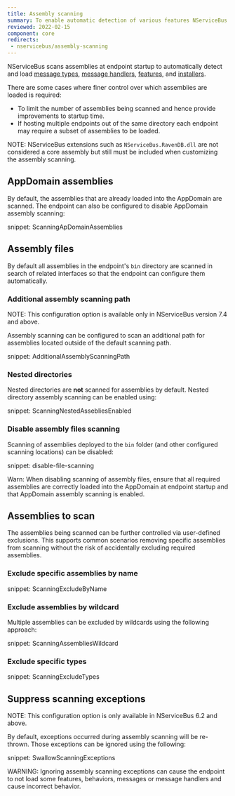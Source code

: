 ```yaml
---
title: Assembly scanning
summary: To enable automatic detection of various features NServiceBus scans assemblies for well known types
reviewed: 2022-02-15
component: core
redirects:
 - nservicebus/assembly-scanning
---
```


NServiceBus scans assemblies at endpoint startup to automatically detect and load [message types](/nservicebus/messaging/messages-events-commands.md), [message handlers](/nservicebus/handlers/), [features](/nservicebus/pipeline/features.md), and [installers](/nservicebus/operations/installers.md).

There are some cases where finer control over which assemblies are loaded is required:

* To limit the number of assemblies being scanned and hence provide improvements to startup time.
* If hosting multiple endpoints out of the same directory each endpoint may require a subset of assemblies to be loaded.

NOTE: NServiceBus extensions such as `NServiceBus.RavenDB.dll` are not considered a core assembly but still must be included when customizing the assembly scanning.

## AppDomain assemblies

By default, the assemblies that are already loaded into the AppDomain are scanned. The endpoint can also be configured to disable AppDomain assembly scanning:

snippet: ScanningApDomainAssemblies

## Assembly files

By default all assemblies in the endpoint's `bin` directory are scanned in search of related interfaces so that the endpoint can configure them automatically.

### Additional assembly scanning path

NOTE: This configuration option is available only in NServiceBus version 7.4 and above.

Assembly scanning can be configured to scan an additional path for assemblies located outside of the default scanning path.

snippet: AdditionalAssemblyScanningPath

### Nested directories

Nested directories are **not** scanned for assemblies by default. Nested directory assembly scanning can be enabled using:

snippet: ScanningNestedAssebliesEnabled

### Disable assembly files scanning

Scanning of assemblies deployed to the `bin` folder (and other configured scanning locations) can be disabled:

snippet: disable-file-scanning

Warn: When disabling scanning of assembly files, ensure that all required assemblies are correctly loaded into the AppDomain at endpoint startup and that AppDomain assembly scanning is enabled.

## Assemblies to scan

The assemblies being scanned can be further controlled via user-defined exclusions. This supports common scenarios removing specific assemblies from scanning without the risk of accidentally excluding required assemblies.

### Exclude specific assemblies by name

snippet: ScanningExcludeByName

### Exclude assemblies by wildcard

Multiple assemblies can be excluded by wildcards using the following approach:

snippet: ScanningAssembliesWildcard

### Exclude specific types

snippet: ScanningExcludeTypes

## Suppress scanning exceptions

NOTE: This configuration option is only available in NServiceBus 6.2 and above.

By default, exceptions occurred during assembly scanning will be re-thrown. Those exceptions can be ignored using the following:

snippet: SwallowScanningExceptions

WARNING: Ignoring assembly scanning exceptions can cause the endpoint to not load some features, behaviors, messages or message handlers and cause incorrect behavior.
